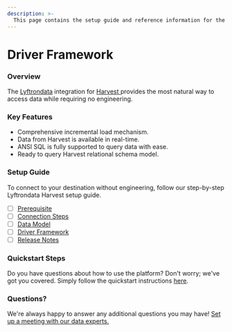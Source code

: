 ```yaml
---
description: >-
  This page contains the setup guide and reference information for the Harvest source connector.
---
```


# Driver Framework

### Overview

The [Lyftrondata](https://www.lyftrondata.com/) integration for [Harvest](https://www.lyftrondata.com/integration/harvest/)[ ](https://www.lyftrondata.com/integration/harvest/)provides the most natural way to access data while requiring no engineering.

### Key Features

* Comprehensive incremental load mechanism.
* Data from Harvest is available in real-time.&#x20;
* ANSI SQL is fully supported to query data with ease.
* Ready to query Harvest relational schema model.

### Setup Guide

To connect to your destination without engineering, follow our step-by-step Lyftrondata Harvest setup guide.

* [ ] [Prerequisite](../../sales-analytics/harvest/prerequisite.md)
* [ ] [Connection Steps](../../sales-analytics/harvest/connection-steps.md)
* [ ] [Data Model](../../sales-analytics/harvest/data-model/)
* [ ] [Driver Framework](../../sales-analytics/harvest/driver-framework/)
* [ ] [Release Notes](../../sales-analytics/harvest/release-notes.md)

### Quickstart Steps

Do you have questions about how to use the platform? Don't worry; we've got you covered. Simply follow the quickstart instructions [here](../../../quickstart-steps.md).

### Questions? <a href="#questions" id="questions"></a>

We're always happy to answer any additional questions you may have! [Set up a meeting with our data experts.](https://www.lyftrondata.com/book-a-meeting/)


